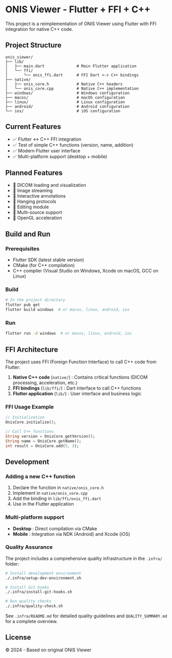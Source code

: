 # ONIS Viewer - Flutter + FFI + C++

This project is a reimplementation of ONIS Viewer using Flutter with FFI integration for native C++ code.

## Project Structure

```
onis_viewer/
├── lib/
│   ├── main.dart              # Main Flutter application
│   └── ffi/
│       └── onis_ffi.dart      # FFI Dart <-> C++ bindings
├── native/
│   ├── onis_core.h            # Native C++ headers
│   └── onis_core.cpp          # Native C++ implementation
├── windows/                   # Windows configuration
├── macos/                     # macOS configuration
├── linux/                     # Linux configuration
├── android/                   # Android configuration
└── ios/                       # iOS configuration
```

## Current Features

- ✅ Flutter <-> C++ FFI integration
- ✅ Test of simple C++ functions (version, name, addition)
- ✅ Modern Flutter user interface
- ✅ Multi-platform support (desktop + mobile)

## Planned Features

- 🔄 DICOM loading and visualization
- 🔄 Image streaming
- 🔄 Interactive annotations
- 🔄 Hanging protocols
- 🔄 Editing module
- 🔄 Multi-source support
- 🔄 OpenGL acceleration

## Build and Run

### Prerequisites

- Flutter SDK (latest stable version)
- CMake (for C++ compilation)
- C++ compiler (Visual Studio on Windows, Xcode on macOS, GCC on Linux)

### Build

```bash
# In the project directory
flutter pub get
flutter build windows  # or macos, linux, android, ios
```

### Run

```bash
flutter run -d windows  # or macos, linux, android, ios
```

## FFI Architecture

The project uses FFI (Foreign Function Interface) to call C++ code from Flutter:

1. **Native C++ code** (`native/`) : Contains critical functions (DICOM processing, acceleration, etc.)
2. **FFI bindings** (`lib/ffi/`) : Dart interface to call C++ functions
3. **Flutter application** (`lib/`) : User interface and business logic

### FFI Usage Example

```dart
// Initialization
OnisCore.initialize();

// Call C++ functions
String version = OnisCore.getVersion();
String name = OnisCore.getName();
int result = OnisCore.add(5, 3);
```

## Development

### Adding a new C++ function

1. Declare the function in `native/onis_core.h`
2. Implement in `native/onis_core.cpp`
3. Add the binding in `lib/ffi/onis_ffi.dart`
4. Use in the Flutter application

### Multi-platform support

- **Desktop** : Direct compilation via CMake
- **Mobile** : Integration via NDK (Android) and Xcode (iOS)

### Quality Assurance

The project includes a comprehensive quality infrastructure in the `.infra/` folder:

```bash
# Install development environment
./.infra/setup-dev-environment.sh

# Install Git hooks
./.infra/install-git-hooks.sh

# Run quality checks
./.infra/quality-check.sh
```

See `.infra/README.md` for detailed quality guidelines and `QUALITY_SUMMARY.md` for a complete overview.

## License

© 2024 - Based on original ONIS Viewer
